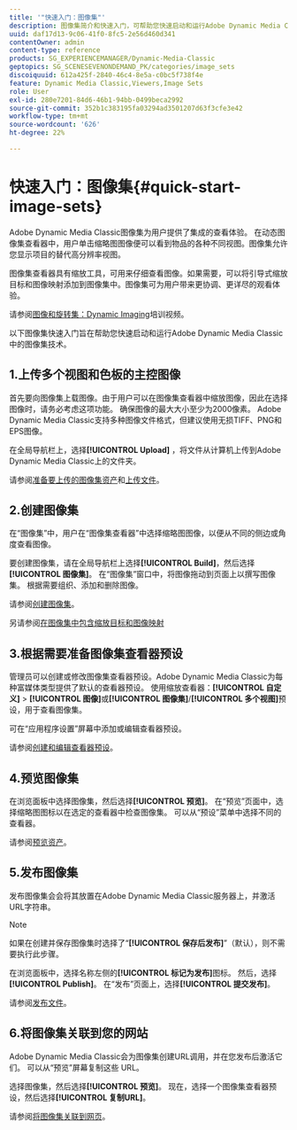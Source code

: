 ```yaml
---
title: '"快速入门：图像集"'
description: 图像集简介和快速入门，可帮助您快速启动和运行Adobe Dynamic Media Classic中的图像集技术。
uuid: daf17d13-9c06-41f0-8fc5-2e56d460d341
contentOwner: admin
content-type: reference
products: SG_EXPERIENCEMANAGER/Dynamic-Media-Classic
geptopics: SG_SCENESEVENONDEMAND_PK/categories/image_sets
discoiquuid: 612a425f-2840-46c4-8e5a-c0bc5f738f4e
feature: Dynamic Media Classic,Viewers,Image Sets
role: User
exl-id: 280e7201-84d6-46b1-94bb-0499beca2992
source-git-commit: 352b1c383195fa03294ad3501207d63f3cfe3e42
workflow-type: tm+mt
source-wordcount: '626'
ht-degree: 22%

---
```


# 快速入门：图像集{#quick-start-image-sets}

Adobe Dynamic Media Classic图像集为用户提供了集成的查看体验。 在动态图像集查看器中，用户单击缩略图图像便可以看到物品的各种不同视图。图像集允许您显示项目的替代高分辨率视图。

图像集查看器具有缩放工具，可用来仔细查看图像。如果需要，可以将引导式缩放目标和图像映射添加到图像集中。图像集可为用户带来更协调、更详尽的观看体验。

请参阅[图像和旋转集：Dynamic Imaging](https://s7d5.scene7.com/s7viewers/html5/VideoViewer.html?videoserverurl=https://s7d5.scene7.com/is/content/&amp;emailurl=https://s7d5.scene7.com/s7/emailFriend&amp;serverUrl=https://s7d5.scene7.com/is/image/&amp;config=Scene7SharedAssets/Universal_HTML5_Video&amp;contenturl=https://s7d5.scene7.com/skins/&amp;asset=S7tutorials/556_Image%20&amp;%20Spin%20Sets_converted%20renamed_Dynamic%20Imaging-AVS)培训视频。

以下图像集快速入门旨在帮助您快速启动和运行Adobe Dynamic Media Classic中的图像集技术。

## 1.上传多个视图和色板的主控图像

首先要向图像集上载图像。由于用户可以在图像集查看器中缩放图像，因此在选择图像时，请务必考虑这项功能。 确保图像的最大大小至少为2000像素。 Adobe Dynamic Media Classic支持多种图像文件格式，但建议使用无损TIFF、PNG和EPS图像。

在全局导航栏上，选择&#x200B;**[!UICONTROL Upload]** ，将文件从计算机上传到Adobe Dynamic Media Classic上的文件夹。

请参阅[准备要上传的图像集资产](preparing-image-set-assets-upload.md#preparing-image-set-assets-for-upload)和[上传文件](uploading-files.md#uploading-your-files)。

## 2.创建图像集

在“图像集”中，用户在“图像集查看器”中选择缩略图图像，以便从不同的侧边或角度查看图像。

要创建图像集，请在全局导航栏上选择&#x200B;**[!UICONTROL Build]**，然后选择&#x200B;**[!UICONTROL 图像集]**。 在“图像集”窗口中，将图像拖动到页面上以撰写图像集。 根据需要组织、添加和删除图像。

请参阅[创建图像集](creating-image-set.md#creating-an-image-set)。

另请参阅[在图像集中包含缩放目标和图像映射](/help/including-zoom-targets-image-maps-image-sets.md)

## 3.根据需要准备图像集查看器预设

管理员可以创建或修改图像集查看器预设。Adobe Dynamic Media Classic为每种富媒体类型提供了默认的查看器预设。 使用缩放查看器：**[!UICONTROL 自定义]** > **[!UICONTROL 图像]**&#x200B;或&#x200B;**[!UICONTROL 图像集]**/**[!UICONTROL 多个视图]**&#x200B;预设，用于查看图像集。

可在“应用程序设置”屏幕中添加或编辑查看器预设。

请参阅[创建和编辑查看器预设](application-setup.md#adding-and-editing-viewer-presets)。

## 4.预览图像集

在浏览面板中选择图像集，然后选择&#x200B;**[!UICONTROL 预览]**。 在“预览”页面中，选择缩略图图标以在选定的查看器中检查图像集。 可以从“预设”菜单中选择不同的查看器。

请参阅[预览资产](previewing-asset.md#previewing-an-asset)。

## 5.发布图像集

发布图像集会会将其放置在Adobe Dynamic Media Classic服务器上，并激活URL字符串。

>[!NOTE]
>
>如果在创建并保存图像集时选择了“**[!UICONTROL 保存后发布]**”（默认），则不需要执行此步骤。

在浏览面板中，选择名称左侧的&#x200B;**[!UICONTROL 标记为发布]**&#x200B;图标。 然后，选择&#x200B;**[!UICONTROL Publish]**。 在“发布”页面上，选择&#x200B;**[!UICONTROL 提交发布]**。

请参阅[发布文件](publishing-files.md#publishing-files)。

## 6.将图像集关联到您的网站

Adobe Dynamic Media Classic会为图像集创建URL调用，并在您发布后激活它们。 可以从“预览”屏幕复制这些 URL。

选择图像集，然后选择&#x200B;**[!UICONTROL 预览]**。 现在，选择一个图像集查看器预设，然后选择&#x200B;**[!UICONTROL 复制URL]**。

请参阅[将图像集关联到网页](linking-image-set-web-page.md#linking-an-image-set-to-a-web-page)。

